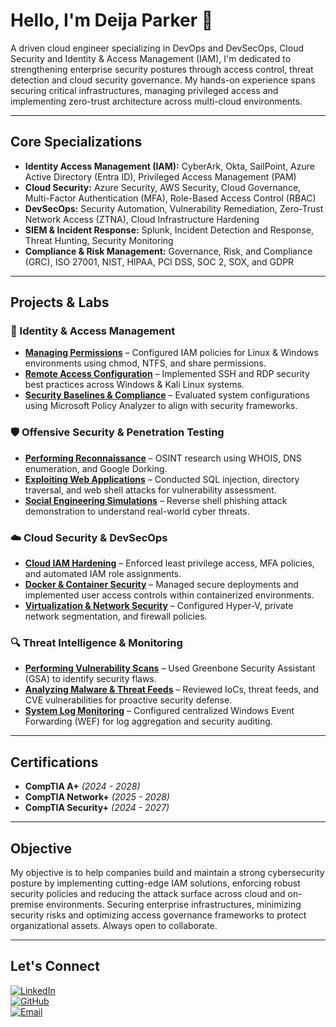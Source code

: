 # Hello, I'm Deija Parker 👋


A driven cloud engineer specializing in DevOps and DevSecOps, Cloud Security and Identity & Access Management (IAM), I'm dedicated to strengthening enterprise security postures through access control, threat detection and cloud security governance. My hands-on experience spans securing critical infrastructures, managing privileged access and implementing zero-trust architecture across multi-cloud environments.

---

## Core Specializations

- **Identity Access Management (IAM):** CyberArk, Okta, SailPoint, Azure Active Directory (Entra ID), Privileged Access Management (PAM)
- **Cloud Security:** Azure Security, AWS Security, Cloud Governance, Multi-Factor Authentication (MFA), Role-Based Access Control (RBAC)
- **DevSecOps:** Security Automation, Vulnerability Remediation, Zero-Trust Network Access (ZTNA), Cloud Infrastructure Hardening
- **SIEM & Incident Response:** Splunk, Incident Detection and Response, Threat Hunting, Security Monitoring
- **Compliance & Risk Management:** Governance, Risk, and Compliance (GRC), ISO 27001, NIST, HIPAA, PCI DSS, SOC 2, SOX, and GDPR

---

## Projects & Labs

### **🔐 Identity & Access Management**
- **[Managing Permissions](#)** – Configured IAM policies for Linux & Windows environments using chmod, NTFS, and share permissions.
- **[Remote Access Configuration](#)** – Implemented SSH and RDP security best practices across Windows & Kali Linux systems.
- **[Security Baselines & Compliance](#)** – Evaluated system configurations using Microsoft Policy Analyzer to align with security frameworks.

### **🛡️ Offensive Security & Penetration Testing**
- **[Performing Reconnaissance](#)** – OSINT research using WHOIS, DNS enumeration, and Google Dorking.
- **[Exploiting Web Applications](#)** – Conducted SQL injection, directory traversal, and web shell attacks for vulnerability assessment.
- **[Social Engineering Simulations](#)** – Reverse shell phishing attack demonstration to understand real-world cyber threats.

### **☁️ Cloud Security & DevSecOps**
- **[Cloud IAM Hardening](#)** – Enforced least privilege access, MFA policies, and automated IAM role assignments.
- **[Docker & Container Security](#)** – Managed secure deployments and implemented user access controls within containerized environments.
- **[Virtualization & Network Security](#)** – Configured Hyper-V, private network segmentation, and firewall policies.

### **🔍 Threat Intelligence & Monitoring**
- **[Performing Vulnerability Scans](#)** – Used Greenbone Security Assistant (GSA) to identify security flaws.
- **[Analyzing Malware & Threat Feeds](#)** – Reviewed IoCs, threat feeds, and CVE vulnerabilities for proactive security defense.
- **[System Log Monitoring](#)** – Configured centralized Windows Event Forwarding (WEF) for log aggregation and security auditing.

---

## Certifications

- **CompTIA A+** *(2024 - 2028)*
- **CompTIA Network+** *(2025 - 2028)*
- **CompTIA Security+** *(2024 - 2027)*

---

## Objective

My objective is to help companies build and maintain a strong cybersecurity posture by implementing cutting-edge IAM solutions, enforcing robust security policies and reducing the attack surface across cloud and on-premise environments. Securing enterprise infrastructures, minimizing security risks and optimizing access governance frameworks to protect organizational assets. Always open to collaborate.

---

## Let's Connect

[![LinkedIn](https://img.shields.io/badge/LinkedIn-Connect-blue)](https://linkedin.com/in/deijaparker-connect)  
[![GitHub](https://img.shields.io/badge/GitHub-Follow-black)](https://github.com/deijaparker)  
[![Email](https://img.shields.io/badge/Email-Contact-lightgrey)](mailto:deijaparker@outlook.com)  
